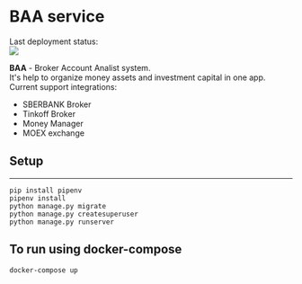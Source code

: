 # BAA service

Last deployment status: <br>
<img src="https://github.com/ChanTerelLy/broker-account-analist/actions/workflows/pipline.yml/badge.svg?branch=master"></img>


**BAA** - Broker Account Analist system.   
It's help to organize money assets and investment capital in one app.  
Current support integrations:
- SBERBANK Broker
- Tinkoff Broker
- Money Manager
- MOEX exchange

## Setup
---
```
pip install pipenv
pipenv install
python manage.py migrate
python manage.py createsuperuser
python manage.py runserver
```

**To run using docker-compose**
---
```docker-compose up```
